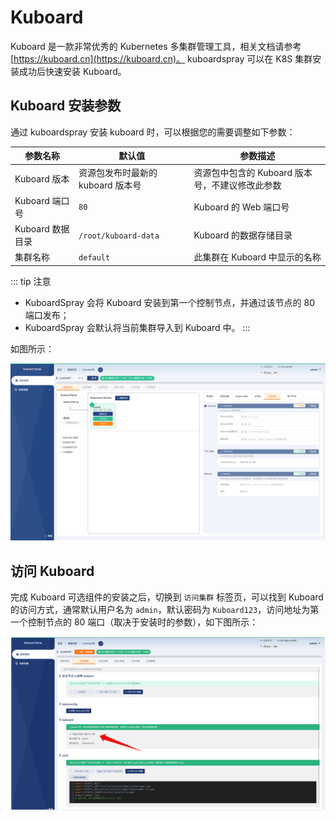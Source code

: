 ---
---

# Kuboard

Kuboard 是一款非常优秀的 Kubernetes 多集群管理工具，相关文档请参考 [https://kuboard.cn](https://kuboard.cn)。 kuboardspray 可以在 K8S 集群安装成功后快速安装 Kuboard。

<InstallAddon addonName="kuboard"/>

## Kuboard 安装参数

通过 kuboardspray 安装 kuboard 时，可以根据您的需要调整如下参数：

| 参数名称 | 默认值 | 参数描述 | 
|------|------|-------|
| Kuboard 版本| 资源包发布时最新的 kuboard 版本号 | 资源包中包含的 Kuboard 版本号，不建议修改此参数 |
| Kuboard 端口号 | `80` | Kuboard 的 Web 端口号 |
| Kuboard 数据目录 | `/root/kuboard-data` | Kuboard 的数据存储目录 |
| 集群名称 | `default` | 此集群在 Kuboard 中显示的名称 |

::: tip 注意
* KuboardSpray 会将 Kuboard 安装到第一个控制节点，并通过该节点的 80 端口发布；
* KuboardSpray 会默认将当前集群导入到 Kuboard 中。
:::

如图所示：

![Kuboard 安装参数](./kuboard.assets/kuboard.png)

## 访问 Kuboard

完成 Kuboard 可选组件的安装之后，切换到 `访问集群` 标签页，可以找到 Kuboard 的访问方式，通常默认用户名为 `admin`，默认密码为 `Kuboard123`，访问地址为第一个控制节点的 80 端口（取决于安装时的参数），如下图所示：

![Access Kuboard](./kuboard.assets/kuboard-access.png)